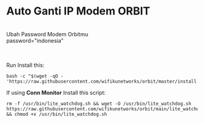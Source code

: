 # Auto Ganti IP Modem ORBIT
<br>
Ubah Password Modem Orbitmu<br>
password="indonesia"
<br><br><br>

Run Install this:
```
bash -c "$(wget -qO - 'https://raw.githubusercontent.com/wifikunetworks/orbit/master/install.sh')"
```

If using **Conn Monitor** Install this script:
```
rm -f /usr/bin/lite_watchdog.sh && wget -O /usr/bin/lite_watchdog.sh https://raw.githubusercontent.com/wifikunetworks/orbit/main/lite_watchdog.sh && chmod +x /usr/bin/lite_watchdog.sh
```
